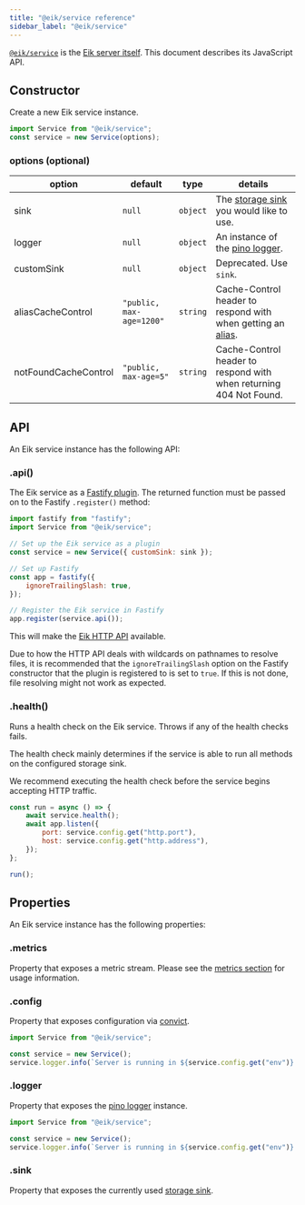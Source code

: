 ```yaml
---
title: "@eik/service reference"
sidebar_label: "@eik/service"
---
```


[`@eik/service`](https://github.com/eik-lib/service#readme) is the [Eik server itself](/docs/server/). This document describes its JavaScript API.

## Constructor

Create a new Eik service instance.

```js
import Service from "@eik/service";
const service = new Service(options);
```

### options (optional)

| option               | default                  | type     | details                                                                                   |
| -------------------- | ------------------------ | -------- | ----------------------------------------------------------------------------------------- |
| sink                 | `null`                   | `object` | The [storage sink] you would like to use.                                                 |
| logger               | `null`                   | `object` | An instance of the [pino logger](https://getpino.io/).                                    |
| customSink           | `null`                   | `object` | Deprecated. Use `sink`.                                                                   |
| aliasCacheControl    | `"public, max-age=1200"` | `string` | Cache-Control header to respond with when getting an [alias](/docs/dependencies/aliases). |
| notFoundCacheControl | `"public, max-age=5"`    | `string` | Cache-Control header to respond with when returning 404 Not Found.                        |

## API

An Eik service instance has the following API:

### .api()

The Eik service as a [Fastify plugin](https://www.fastify.io/docs/latest/Plugins/). The returned function must be passed on to the Fastify `.register()` method:

```js
import fastify from "fastify";
import Service from "@eik/service";

// Set up the Eik service as a plugin
const service = new Service({ customSink: sink });

// Set up Fastify
const app = fastify({
	ignoreTrailingSlash: true,
});

// Register the Eik service in Fastify
app.register(service.api());
```

This will make the [Eik HTTP API](/docs/server/http-api/) available.

Due to how the HTTP API deals with wildcards on pathnames to resolve files, it is recommended that the `ignoreTrailingSlash` option on the Fastify constructor that the plugin is registered to is set to `true`. If this is not done, file resolving might not work as expected.

### .health()

Runs a health check on the Eik service. Throws if any of the health checks fails.

The health check mainly determines if the service is able to run all methods on the configured storage sink.

We recommend executing the health check before the service begins accepting HTTP traffic.

```js
const run = async () => {
	await service.health();
	await app.listen({
		port: service.config.get("http.port"),
		host: service.config.get("http.address"),
	});
};

run();
```

## Properties

An Eik service instance has the following properties:

### .metrics

Property that exposes a metric stream. Please see the [metrics section](/docs/server/metrics/) for usage information.

### .config

Property that exposes configuration via [convict](https://github.com/mozilla/node-convict).

```js
import Service from "@eik/service";

const service = new Service();
service.logger.info(`Server is running in ${service.config.get("env")} mode`);
```

### .logger

Property that exposes the [pino logger](https://getpino.io/) instance.

```js
import Service from "@eik/service";

const service = new Service();
service.logger.info(`Server is running in ${service.config.get("env")} mode`);
```

### .sink

Property that exposes the currently used [storage sink].

[storage sink]: /docs/server/storage/

